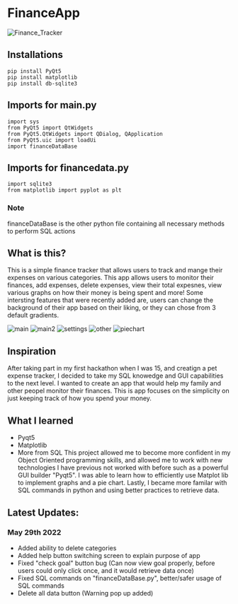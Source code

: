 # FinanceApp
![Finance_Tracker](https://user-images.githubusercontent.com/59937191/170799233-576fdaf2-6603-4fd1-8966-4b18cb556368.png)


## Installations
````
pip install PyQt5
pip install matplotlib 
pip install db-sqlite3
```` 

## Imports for main.py
````
import sys
from PyQt5 import QtWidgets
from PyQt5.QtWidgets import QDialog, QApplication
from PyQt5.uic import loadUi
import financeDataBase
````

## Imports for financedata.py
````
import sqlite3
from matplotlib import pyplot as plt
````

### Note
financeDataBase is the other python file containing all necessary methods to perform SQL actions 

##  What is this? 
This is a simple finance tracker that allows users to track and mange their expenses on various categories. This app allows users to monitor their finances, add expenses, delete expenses, view their total expesnes, view various graphs on how their money is being spent and more! Some intersting features that were recently added are, users can change the background of their app based on their liking, or they can chose from 3 default gradients. 

![main](https://user-images.githubusercontent.com/59937191/170799097-222e8b83-f73c-4e41-b2bd-a520af125cb4.png)
![main2](https://user-images.githubusercontent.com/59937191/170799105-27d18519-69a4-4abb-ac4c-18d4446b27ce.png)
![settings](https://user-images.githubusercontent.com/59937191/170799166-4a884a29-2587-4d24-a704-1e04c4f9cbb9.png)
![other](https://user-images.githubusercontent.com/59937191/170799111-04ff05df-2af9-4df1-aec7-67b675b66bbe.png)
![piechart](https://user-images.githubusercontent.com/59937191/170799112-7f760048-b9a3-417e-8268-8b46f3cd6f91.png)

## Inspiration 
After taking part in my first hackathon when I was 15, and creatign a pet expense tracker, I decided to take my SQL knowedge and GUI capabilities to the next level. I wanted to create an app that would help my family and other peopel monitor their finances. This is app focuses on the simplicity on just keeping track of how you spend your money. 

## What I learned 
- Pyqt5
- Matplotlib 
- More from SQL
This project allowed me to become more confident in my Object Oriented programming skills, and allowed me to work with new technologies I have previous not worked with before such as a powerful GUI builder "Pyqt5". I was able to learn how to efficiently use Matplot lib to implement graphs and a pie chart. Lastly, I became more familar with SQL commands in python and using better practices to retrieve data. 


## Latest Updates:
### May 29th 2022
- Added ability to delete categories 
- Added help button switching screen to explain purpose of app
- Fixed "check goal" button bug (Can now view goal properly, before users could only click once, and it would retrieve data once)
- Fixed SQL commands on "financeDataBase.py", better/safer usage of SQL commands
- Delete all data button (Warning pop up added) 

